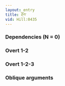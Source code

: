 ```yaml
---
layout: entry
title: རྔོབ་
vid: Hill:0435
---
```

### Dependencies (N = 0)


### Overt 1-2


### Overt 1-2-3


### Oblique arguments
